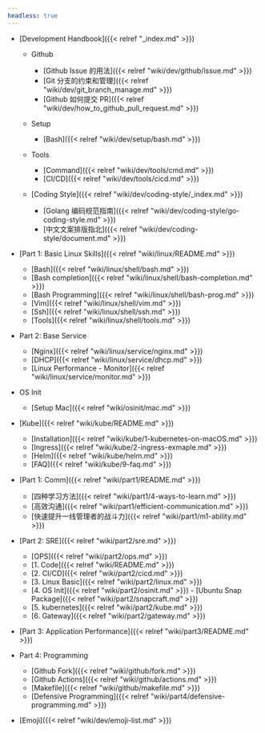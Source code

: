 ```yaml
---
headless: true
---
```


- [Development Handbook]({{< relref "_index.md" >}})
  - Github
    - [Github Issue 的用法]({{< relref "wiki/dev/github/issue.md" >}})
    - [Git 分支的约束和管理]({{< relref "wiki/dev/git_branch_manage.md" >}})
    - [Github 如何提交 PR]({{< relref "wiki/dev/how_to_github_pull_request.md" >}})
  - Setup
    - [Bash]({{< relref "wiki/dev/setup/bash.md" >}})
  - Tools
    - [Command]({{< relref "wiki/dev/tools/cmd.md" >}})
    - [CI/CD]({{< relref "wiki/dev/tools/cicd.md" >}})
  
  - [Coding Style]({{< relref "wiki/dev/coding-style/_index.md" >}})
    - [Golang 编码规范指南]({{< relref "wiki/dev/coding-style/go-coding-style.md" >}})
    - [中文文案排版指北]({{< relref "wiki/dev/coding-style/document.md" >}})

- [Part 1: Basic Linux Skills]({{< relref "wiki/linux/README.md" >}})
  - [Bash]({{< relref "wiki/linux/shell/bash.md" >}})
  - [Bash completion]({{< relref "wiki/linux/shell/bash-completion.md" >}})
  - [Bash Programming]({{< relref "wiki/linux/shell/bash-prog.md" >}})
  - [Vim]({{< relref "wiki/linux/shell/vim.md" >}})
  - [Ssh]({{< relref "wiki/linux/shell/ssh.md" >}})
  - [Tools]({{< relref "wiki/linux/shell/tools.md" >}})

- Part 2: Base Service
  - [Nginx]({{< relref "wiki/linux/service/nginx.md" >}})
  - [DHCP]({{< relref "wiki/linux/service/dhcp.md" >}})
  - [Linux Performance - Monitor]({{< relref "wiki/linux/service/monitor.md" >}})

- OS Init
  - [Setup Mac]({{< relref "wiki/osinit/mac.md" >}})


- [Kube]({{< relref "wiki/kube/README.md" >}})
  - [Installation]({{< relref "wiki/kube/1-kubernetes-on-macOS.md" >}})
  - [Ingress]({{< relref "wiki/kube/2-ingress-exmaple.md" >}})
  - [Helm]({{< relref "wiki/kube/helm.md" >}})
  - [FAQ]({{< relref "wiki/kube/9-faq.md" >}})

- [Part 1: Comm]({{< relref "wiki/part1/README.md" >}})
  - [四种学习方法]({{< relref "wiki/part1/4-ways-to-learn.md" >}})
  - [高效沟通]({{< relref "wiki/part1/efficient-communication.md" >}})
  - [快速提升一线管理者的战斗力]({{< relref "wiki/part1/m1-ability.md" >}})

- [Part 2: SRE]({{< relref "wiki/part2/sre.md" >}})
  - [OPS]({{< relref "wiki/part2/ops.md" >}})
  - [1. Code]({{< relref "wiki/README.md" >}})
  - [2. CI/CD]({{< relref "wiki/part2/cicd.md" >}})
  - [3. Linux Basic]({{< relref "wiki/part2/linux.md" >}})
  - [4. OS Init]({{< relref "wiki/part2/osinit.md" >}})
         - [Ubuntu Snap Package]({{< relref "wiki/part2/snapcraft.md" >}})
  - [5. kubernetes]({{< relref "wiki/part2/kube.md" >}})
  - [6. Gateway]({{< relref "wiki/part2/gateway.md" >}})

- [Part 3: Application Performance]({{< relref "wiki/part3/README.md" >}})

- Part 4: Programming
  - [Github Fork]({{< relref "wiki/github/fork.md" >}})
  - [Github Actions]({{< relref "wiki/github/actions.md" >}})
  - [Makefile]({{< relref "wiki/github/makefile.md" >}})
  - [Defensive Programming]({{< relref "wiki/part4/defensive-programming.md" >}})

- [Emoji]({{< relref "wiki/dev/emoji-list.md" >}})
